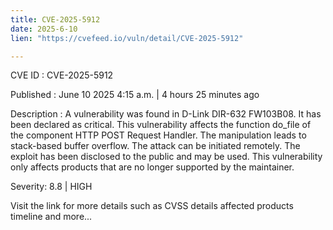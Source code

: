 ```yaml
---
title: CVE-2025-5912
date: 2025-6-10
lien: "https://cvefeed.io/vuln/detail/CVE-2025-5912"

---
```


CVE ID : CVE-2025-5912

Published :  June 10
2025
4:15 a.m. | 4 hours
25 minutes ago

Description : A vulnerability was found in D-Link DIR-632 FW103B08. It has been declared as critical. This vulnerability affects the function do_file of the component HTTP POST Request Handler. The manipulation leads to stack-based buffer overflow. The attack can be initiated remotely. The exploit has been disclosed to the public and may be used. This vulnerability only affects products that are no longer supported by the maintainer.

Severity: 8.8 | HIGH

Visit the link for more details
such as CVSS details
affected products
timeline
and more...
